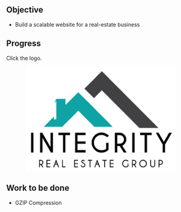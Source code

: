 

##  Objective
* Build a scalable website for a real-estate business 






##  Progress
Click the logo.
<p align="center" >
	<a href = 'https://www.integrityrealtors.org/'>
  	<img src="HTML/img/hologo.png" width="400" />
	</a>
</p>



##  Work to be done
* GZIP Compression



